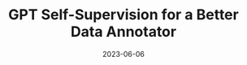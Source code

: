---
title: "GPT Self-Supervision for a Better Data Annotator"
collection: publications
permalink: https://arxiv.org/pdf/2306.04349.pdf
excerpt: 'The task of annotating complex structured data, such as graphs, into concise summaries poses a significant challenge across various domains, frequently requiring the allocation of significant time and specialized knowledge by human experts. In this work, we propose a generating-recovering annotation approach that leverages the one-shot learning capabilities of the Generative Pretrained Transformer (GPT) models. The proposed approach comprises a one-shot tuning phase followed by a generation phase.'
date: 2023-06-06
venue: 'Arxiv'
paperurl: 'https://arxiv.org/pdf/2306.04349.pdf'
citation: ''
authors: 'Xiaohuan Pei, Yanxi Li, Chang Xu'
image: 'images/annotator.png' 
code: 'https://github.com/TerryPei/'
# page: 'https://github.com/TerryPei/AGCDM'
---